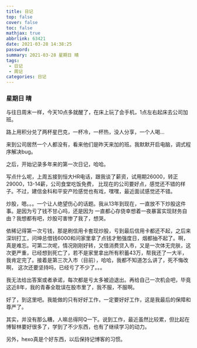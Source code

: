 ```yaml
---
title: 日记
top: false
cover: false
toc: false
mathjax: true
abbrlink: 63421
date: 2021-03-28 14:38:25
password:
summary: 2021-03-28 星期日 晴
tags:
 - 日记 
 - 周记
categories: 日记
---
```


### 星期日 晴

与往日周末一样，今天10点多就醒了，在床上玩了会手机，1点左右起床去公司加班。

路上用积分兑了两杯星巴克，一杯冷，一杯热，没人分享，一个人喝...

来到公司居然一个人都没有，看来他们是昨天来加的班。我默默开启电脑，调式程序解决bug。

之后，开始记录多年来的第一次日记，哈哈。

写点什么呢，上周五接到恒大HR电话，跟我谈了薪资，试用期26000，转正29000，13-14薪，公司食堂吃饭免费， 比现在的公司要好点，感觉还不错的样子。不过，建信金科和平安产险感觉也有戏，嘿嘿，最近面试感觉还不错。

炒股，嗯。。。一个让人绝望伤心的话题。我从13年到现在，一直放不下炒股这件事。是因为亏了钱不甘心吗，还是因为 一直都心存侥幸想着一夜暴富实现财务自由？我想都有吧，炒股可害惨了我了，想哭。

依稀记得第一次亏钱，那是刷信用卡套现炒股，亏到最后信用卡都还不起，之后来深圳打工，问坤总借钱6000和问家里拿了点钱才勉强度日，烟都抽不起了。啊， 真是难忘。可第二次呢，情况刚刚好转，又借消费贷入市，又是一次体无完肤，这次更严重，已经想到死亡了，若不是家里拿出所有积蓄43万，帮我还了一大半，我肯定完了。接着是第三次入市（目前），哈哈，我都不知道怎么讲了，死不悔改啊， 这次还要坚持吗，已经亏了不少了。。。

我无法给出答案或者承诺，每次都是亏太多被迫退出。再给自己一次机会吧，毕竟这近8年，我的青春全耽误在股市里了，我不服，不服啊。

好了，到这里吧。我能做的只有好好工作，一定要好好工作，这是我最后的保障和尊严了。

其实，并没有那么糟，人嘛总得阿Q一下。说到工作，最近虽然比较累，但比起在博智林要好很多了，学到了不少东西，也有了继续学习的动力。

另外，hexo真是个好东西，以后保持记博客的习惯。

